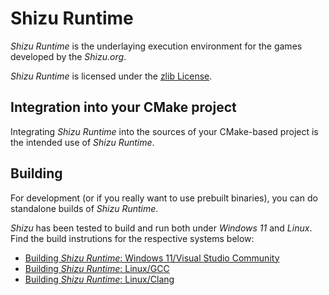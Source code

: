 # Shizu Runtime
*Shizu Runtime* is the underlaying execution environment for the games developed by the *Shizu.org*.

*Shizu Runtime* is licensed under the [zlib License](LICENSE).

## Integration into your CMake project
Integrating *Shizu Runtime* into the sources of your CMake-based project is the intended use of *Shizu Runtime*.

## Building
For development (or if you really want to use prebuilt binaries), you can do standalone builds of *Shizu Runtime*.

*Shizu* has been tested to build and run both under *Windows 11* and *Linux*.
Find the build instrutions for the respective systems below:
- [Building *Shizu Runtime*: Windows 11/Visual Studio Community](Documentation/building-under-windows-11-visual-studio-community-2022.md)
- [Building *Shizu Runtime*: Linux/GCC](Documentation/building-under-linux-gcc.md)
- [Building *Shizu Runtime*: Linux/Clang](Documentation/building-under-linux-clang.md)
